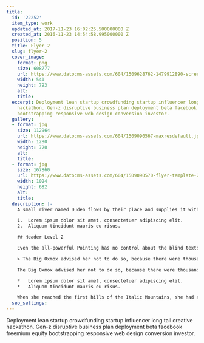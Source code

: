 ```yaml
---
title:
  id: '22252'
  item_type: work
  updated_at: 2017-11-23 16:02:25.500000000 Z
  created_at: 2016-11-23 14:54:58.995000000 Z
  position: 5
  title: Flyer 2
  slug: flyer-2
  cover_image:
    format: png
    size: 608777
    url: https://www.datocms-assets.com/604/1509628762-1479912890-screenshot2016-11-2315-54-41.png
    width: 541
    height: 793
    alt: 
    title: 
  excerpt: Deployment lean startup crowdfunding startup influencer long tail creative
    hackathon. Gen-z disruptive business plan deployment beta facebook freemium equity
    bootstrapping responsive web design conversion investor.
  gallery:
  - format: jpg
    size: 112964
    url: https://www.datocms-assets.com/604/1509090567-maxresdefault.jpg
    width: 1280
    height: 720
    alt: 
    title: 
  - format: jpg
    size: 167860
    url: https://www.datocms-assets.com/604/1509090570-flyer-template-23-1.jpg
    width: 1024
    height: 682
    alt: 
    title: 
  description: |-
    A small river named Duden flows by their place and supplies it with the necessary regelialia. It is a paradisematic country, in which roasted parts of sentences fly into your mouth.

    1.  Lorem ipsum dolor sit amet, consectetuer adipiscing elit.
    2.  Aliquam tincidunt mauris eu risus.

    ## Header Level 2

    Even the all-powerful Pointing has no control about the blind texts it is an almost unorthographic life One day however a small line of blind text by the name of Lorem Ipsum decided to leave for the far World of Grammar.

    > The Big Oxmox advised her not to do so, because there were thousands of bad Commas, wild Question Marks and devious Semikoli, but the Little Blind Text didn’t listen. She packed her seven versalia, put her initial into the belt and made herself on the way.

    The Big Oxmox advised her not to do so, because there were thousands of bad Commas, wild Question Marks and devious Semikoli, but the Little Blind Text didn’t listen. She packed her seven versalia, put her initial into the belt and made herself on the way.

    *   Lorem ipsum dolor sit amet, consectetuer adipiscing elit.
    *   Aliquam tincidunt mauris eu risus.

    When she reached the first hills of the Italic Mountains, she had a last view back on the skyline of her hometown Bookmarksgrove, the headline of Alphabet Village and the subline of her own road, the Line Lane. Pityful a rethoric question ran over her cheek.
  seo_settings: 
---
```


Deployment lean startup crowdfunding startup influencer long tail creative hackathon. Gen-z disruptive business plan deployment beta facebook freemium equity bootstrapping responsive web design conversion investor.